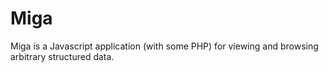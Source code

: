 Miga
====

Miga is a Javascript application (with some PHP) for viewing and browsing
arbitrary structured data.
